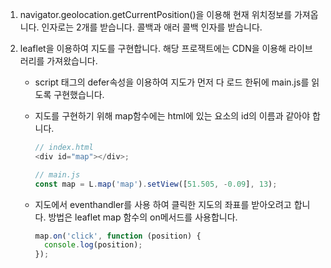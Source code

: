 1.  navigator.geolocation.getCurrentPosition()을 이용해 현재 위치정보를 가져옵니다. 인자로는 2개를 받습니다. 콜백과 애러 콜백 인자를 받습니다.

2.  leaflet을 이용하여 지도를 구현합니다. 해당 프로잭트에는 CDN을 이용해 라이브러리를 가져왔습니다.

    - script 태그의 defer속성을 이용하여 지도가 먼저 다 로드 한뒤에 main.js를 읽도록 구현했습니다.
    - 지도를 구현하기 위해 map함수에는 html에 있는 요소의 id의 이름과 같아야 합니다.

      ```js
      // index.html
      <div id="map"></div>;

      // main.js
      const map = L.map('map').setView([51.505, -0.09], 13);
      ```

    - 지도에서 eventhandler를 사용 하여 클릭한 지도의 좌표를 받아오려고 합니다.
      방법은 leaflet map 함수의 on메서드를 사용합니다.
      ```js
      map.on('click', function (position) {
        console.log(position);
      });
      ```
